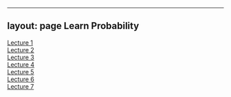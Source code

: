 
---
layout: page
Learn Probability
---


[Lecture 1](cours_proba1.pdf)  
[Lecture 2](cours_proba2.pdf)  
[Lecture 3](cours_proba3.pdf)  
[Lecture 4](cours_proba4.pdf)  
[Lecture 5](cours_proba5.pdf)  
[Lecture 6](cours_proba6.pdf)  
[Lecture 7](cours_proba7.pdf)  
